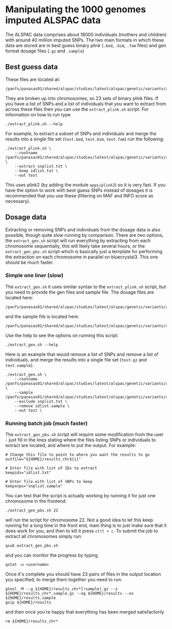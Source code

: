 # Manipulating the 1000 genomes imputed ALSPAC data

The ALSPAC data comprises about 18000 individuals (mothers and children) with around 40 million imputed SNPs. The two main formats in which these data are stored are in best guess binary plink (`.bed`, `.bim`, `.fam` files) and gen format dosage files (`.gz` and `.sample`)


## Best guess data

These files are located at:

	/panfs/panasas01/shared/alspac/studies/latest/alspac/genetic/variants/arrays/gwas/imputed/1000genomes/released/27Feb2015/data/genotypes/bestguess/

They are broken up into chromosomes, so 23 sets of binary plink files. If you have a list of SNPs and a list of individuals that you want to extract from across these files then you can use the `extract_plink.sh` script. For information on how to run type

	./extract_plink.sh --help

For example, to extract a subset of SNPs and individuals and merge the results into a single file set (`test.bed`, `test.bim`, `test.fam`) run the following:

	./extract_plink.sh \
		--rootname /panfs/panasas01/shared/alspac/studies/latest/alspac/genetic/variants/arrays/gwas/imputed/1000genomes/released/27Feb2015/data/genotypes/bestguess/data_chr@ \
		--extract snplist.txt \
		--keep idlist.txt \
		--out test

This uses plink2 (by adding the module `apps/plink2`) so it is very fast. If you have the option to work with best guess SNPs instead of dosages it is recommended that you use these (filtering on MAF and INFO score as necessary).


## Dosage data

Extracting or removing SNPs and individuals from the dosage data is also possible, though quite slow running by comparison. There are two options, the `extract_gen.sh` script will run everything by extracting from each chromosome sequentially, this will likely take several hours, or the `extract_gen_pbs.sh` script which is basically just a template for performing the extraction on each chromosome in parallel on bluecrystal3. This one should be much faster.


### Simple one liner (slow)

The `extract_gen.sh` it uses similar syntax to the `extract_plink.sh` script, but you need to provide the gen files and sample file. The dosage files are located here:

	/panfs/panasas01/shared/alspac/studies/latest/alspac/genetic/variants/arrays/gwas/imputed/1000genomes/released/27Feb2015/data/genotypes/dosage/

and the sample file is located here:

	/panfs/panasas01/shared/alspac/studies/latest/alspac/genetic/variants/arrays/gwas/imputed/1000genomes/released/27Feb2015/data/data.sample

Use the help to see the options on running this script:

	./extract_gen.sh --help

Here is an example that would remove a list of SNPs and remove a list of individuals, and merge the results into a single file set (`test.gz` and `test.sample`):

	./extract_gen.sh \
		--rootname /panfs/panasas01/shared/alspac/studies/latest/alspac/genetic/variants/arrays/gwas/imputed/1000genomes/released/27Feb2015/data/genotypes/dosage/data_chr@.gz \
		--sample /panfs/panasas01/shared/alspac/studies/latest/alspac/genetic/variants/arrays/gwas/imputed/1000genomes/released/27Feb2015/data/data.sample
		--exclude snplist.txt \
		--remove idlist.sample \
		--out test \


### Running batch job (much faster)

The `extract_gen_pbs.sh` script will require some modification from the user - just fill in the lines stating where the files listing SNPs or individuals to extract are located, and where to put the output. For example:


	# Change this file to point to where you want the results to go
	outfile="${HOME}/results_chr${i}"

	# Enter file with list of IDs to extract
	keepids="idlist.txt"

	# Enter file with list of SNPs to keep
	keepsnps="snplist.sample"

You can test that the script is actually working by running it for just one chromosome in the frontend:

	./extract_gen_pbs.sh 22

will run the script for chromosome 22. Not a good idea to let this keep running for a long time in the front end, main thing is to just make sure that it does work for you, and then to kill it press `ctrl + c`. To submit the job to extract all chromosomes simply run:

	qsub extract_gen_pbs.sh

and you can monitor the progress by typing

	qstat -u <username>

Once it's complete you should have 23 pairs of files in the output location you specified, to merge them together you need to run:

	gtool -M --g ${HOME}/results_chr*[!sample].gz --s ${HOME}/results_chr*.sample.gz --og ${HOME}/results --os ${HOME}/results.sample
	gzip ${HOME}/results

and then once you're happy that everything has been merged satisfactorily

	rm ${HOME}/results_chr*
